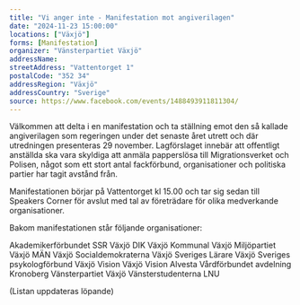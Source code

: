 ```yaml
---
title: "Vi anger inte - Manifestation mot angiverilagen"
date: "2024-11-23 15:00:00"
locations: ["Växjö"]
forms: [Manifestation]
organizer: "Vänsterpartiet Växjö"
addressName: 
streetAddress: "Vattentorget 1"
postalCode: "352 34"
addressRegion: "Växjö"
addressCountry: "Sverige"
source: https://www.facebook.com/events/1488493911811304/
---
```

Välkommen att delta i en manifestation och ta ställning emot den så kallade angiverilagen som regeringen under det senaste året utrett och där utredningen presenteras 29 november. Lagförslaget innebär att offentligt anställda ska vara skyldiga att anmäla papperslösa till Migrationsverket och Polisen, något som ett stort antal fackförbund, organisationer och politiska partier har tagit avstånd från. 

Manifestationen börjar på Vattentorget kl 15.00 och tar sig sedan till Speakers Corner för avslut med tal av företrädare för olika medverkande organisationer. 

Bakom manifestationen står följande organisationer: 

Akademikerförbundet SSR Växjö
DIK Växjö
Kommunal Växjö
Miljöpartiet Växjö
MÄN Växjö
Socialdemokraterna Växjö
Sveriges Lärare Växjö
Sveriges psykologförbund Växjö
Vision Växjö
Vision Alvesta
Vårdförbundet avdelning Kronoberg 
Vänsterpartiet Växjö
Vänsterstudenterna LNU

(Listan uppdateras löpande)

